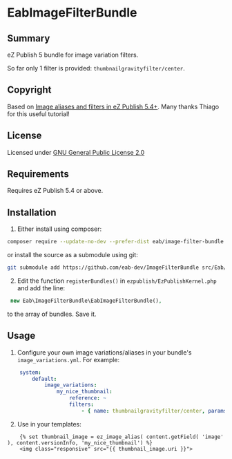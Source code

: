EabImageFilterBundle
====================

## Summary

eZ Publish 5 bundle for image variation filters.

So far only 1 filter is provided: `thumbnailgravityfilter/center`.

## Copyright

Based on
[Image aliases and filters in eZ Publish 5.4+](http://www.mugo.ca/Blog/Image-aliases-and-filters-in-eZ-Publish-5.4).
Many thanks Thiago for this useful tutorial!

## License

Licensed under [GNU General Public License 2.0](http://www.gnu.org/licenses/gpl-2.0.html)

## Requirements

Requires eZ Publish 5.4 or above.

## Installation

1. Either install using composer:

```bash
composer require --update-no-dev --prefer-dist eab/image-filter-bundle
```
   
or install the source as a submodule using git:


```bash
git submodule add https://github.com/eab-dev/ImageFilterBundle src/Eab/ImageFilterBundle
```

2. Edit the function `registerBundles()` in `ezpublish/EzPublishKernel.php` and add the line:

```php
 new Eab\ImageFilterBundle\EabImageFilterBundle(),
 ```

to the array of bundles. Save it.

## Usage

1. Configure your own image variations/aliases in your bundle's `image_variations.yml`. For example:

```yml
    system:
        default:
            image_variations:
                my_nice_thumbnail:
                    reference: ~
                    filters:
                        - { name: thumbnailgravityfilter/center, params: [300, 300] }
```

2. Use in your templates:

```twig
    {% set thumbnail_image = ez_image_alias( content.getField( 'image' ), content.versionInfo, 'my_nice_thumbnail') %}
    <img class="responsive" src="{{ thumbnail_image.uri }}">
```
